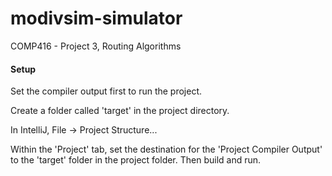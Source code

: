 # modivsim-simulator
COMP416 - Project 3, Routing Algorithms

#### Setup
Set the compiler output first to run the project.

Create a folder called 'target' in the project directory.

In IntelliJ,
File -> Project Structure...

Within the 'Project' tab, set the destination for the 'Project Compiler Output' to the 'target' folder in the project folder. Then build and run.